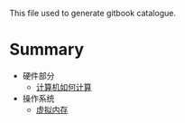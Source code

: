 This file used to generate gitbook catalogue.

# Summary

* 硬件部分
  * [计算机如何计算](/notes/计算机如何计算.md)
* 操作系统
  * [虚拟内存](/notes/virtual-memory.md)
